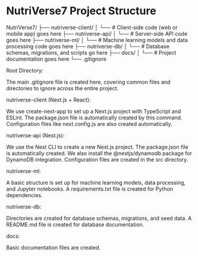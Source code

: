 # NutriVerse7 Project Structure

NutriVerse7/
├── nutriverse-client/
│   └── # Client-side code (web or mobile app) goes here
├── nutriverse-api/
│   └── # Server-side API code goes here
├── nutriverse-ml/
│   └── # Machine learning models and data processing code goes here
├── nutriverse-db/
│   └── # Database schemas, migrations, and scripts go here
├── docs/
│   └── # Project documentation goes here
└── .gitignore


Root Directory:

The main .gitignore file is created here, covering common files and directories to ignore across the entire project.

nutriverse-client (Next.js + React):

We use create-next-app to set up a Next.js project with TypeScript and ESLint.
The package.json file is automatically created by this command.
Configuration files like next.config.js are also created automatically.

nutriverse-api (Nest.js):

We use the Nest CLI to create a new Nest.js project.
The package.json file is automatically created.
We also install the @nestjs/dynamodb package for DynamoDB integration.
Configuration files are created in the src directory.

nutriverse-ml:

A basic structure is set up for machine learning models, data processing, and Jupyter notebooks.
A requirements.txt file is created for Python dependencies.

nutriverse-db:

Directories are created for database schemas, migrations, and seed data.
A README.md file is created for database documentation.

docs:

Basic documentation files are created.

